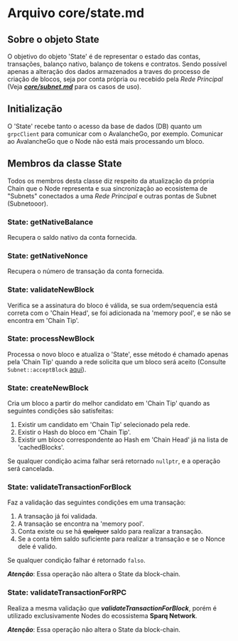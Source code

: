 # Arquivo core/state.md

## Sobre o objeto State

O objetivo do objeto 'State' é de representar o estado das contas, transações, balanço nativo, balanço de tokens e contratos. Sendo possível apenas a alteração dos dados armazenados a traves do processo de criação de blocos, seja por conta própria ou recebido pela _Rede Principal_ (Veja [**_core/subnet.md_**](subnet.md) para os casos de uso).

## Initialização

O 'State' recebe tanto o acesso da base de dados (DB) quanto um ```grpcClient``` para comunicar com o AvalancheGo, por exemplo. Comunicar ao AvalancheGo que o Node não está mais processando um bloco.

## Membros da classe State

Todos os membros desta classe diz respeito da atualização da própria Chain que o Node representa e sua sincronização ao ecosistema de "Subnets" conectados a uma _Rede Principal_ e outras pontas de Subnet (Subnetooor).

### State: getNativeBalance

Recupera o saldo nativo da conta fornecida.

### State: getNativeNonce

Recupera o número de transação da conta fornecida.

### State: validateNewBlock

Verifica se a assinatura do bloco é válida, se sua ordem/sequencia está correta com o 'Chain Head', se foi adicionada na 'memory pool', e se não se encontra em 'Chain Tip'.

### State: processNewBlock

Processa o novo bloco e atualiza o 'State', esse método é chamado apenas pela 'Chain Tip' quando a rede solicita que um bloco será aceito (Consulte ```Subnet::acceptBlock``` [aqui](subnet.md)).

### State: createNewBlock

Cria um bloco a partir do melhor candidato em 'Chain Tip' quando as seguintes condições são satisfeitas:

1. Existir um candidato em 'Chain Tip' selecionado pela rede.
2. Existir o Hash do bloco em 'Chain Tip'.
3. Existir um bloco correspondente ao Hash em 'Chain Head' já na lista de 'cachedBlocks'.

Se qualquer condição acima falhar será retornado ```nullptr```, e a operação será cancelada.

### State: validateTransactionForBlock

Faz a validação das seguintes condições em uma transação:

1. A transação já foi validada.
2. A transação se encontra na 'memory pool'.
3. Conta existe ou se há ~~qualquer~~ saldo para realizar a transação.
4. Se a conta têm saldo suficiente para realizar a transação e se o Nonce dele é valido.

Se qualquer condição falhar é retornado ```falso```.

**_Atenção_**: Essa operação não altera o State da block-chain.

### State: validateTransactionForRPC

Realiza a mesma validação que **_validateTransactionForBlock_**, porém é utilizado exclusivamente Nodes do ecossistema **Sparq Network**.

**_Atenção_**: Essa operação não altera o State da block-chain.